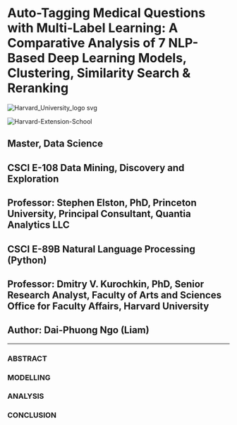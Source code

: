 # Auto-Tagging Medical Questions with Multi-Label Learning: A Comparative Analysis of 7 NLP-Based Deep Learning Models, Clustering, Similarity Search & Reranking


![Harvard_University_logo svg](https://github.com/user-attachments/assets/cf1e57fb-fe56-4e09-9a8b-eb8a87343825)

![Harvard-Extension-School](https://github.com/user-attachments/assets/59ea7d94-ead9-47c0-b29f-f29b14edc1e0)

## **Master, Data Science**

## CSCI E-108 Data Mining, Discovery and Exploration 

## Professor: Stephen Elston, PhD, Princeton University, Principal Consultant, Quantia Analytics LLC

## CSCI E-89B **Natural Language Processing** (Python)

## Professor: Dmitry V. Kurochkin, PhD, Senior Research Analyst, Faculty of Arts and Sciences Office for Faculty Affairs, Harvard University

## Author: **Dai-Phuong Ngo (Liam)**

---
### ABSTRACT 

### MODELLING

### ANALYSIS


### CONCLUSION
